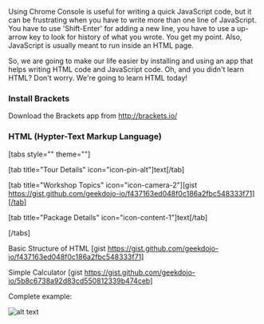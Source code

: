 Using Chrome Console is useful for writing a quick JavaScript code, but it can be frustrating when you have to write more than one line of JavaScript. You have to use 'Shift-Enter' for adding a new line, you have to use a up-arrow key to look for history of what you wrote. You get my point. Also, JavaScript is usually meant to run inside an HTML page. 

So, we are going to make our life easier by installing and using an app that helps writing HTML code and JavaScript code. Oh, and you didn't learn HTML? Don't worry. We're going to learn HTML today!

### Install Brackets
Download the Brackets app from http://brackets.io/

### HTML (Hypter-Text Markup Language)

[tabs style="" theme=""]

[tab title="Tour Details" icon="icon-pin-alt"]text[/tab]

[tab title="Workshop Topics" icon="icon-camera-2"][gist https://gist.github.com/geekdojo-io/f437163ed048f0c186a2fbc548333f71][/tab]

[tab title="Package Details" icon="icon-content-1"]text[/tab]

[/tabs]

Basic Structure of HTML
[gist https://gist.github.com/geekdojo-io/f437163ed048f0c186a2fbc548333f71]



Simple Calculator
[gist https://gist.github.com/geekdojo-io/5b8c6738a92d83cd550812339b474ceb]

Complete example:

![alt text](https://www.geekdojo.io/wp-content/uploads/2018/02/js-week2-simple-calculator.png)
